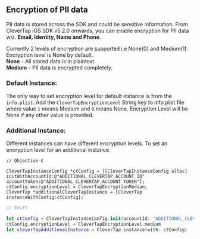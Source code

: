 ## Encryption of PII data 

PII data is stored across the SDK and could be sensitive information. 
From CleverTap iOS SDK v5.2.0 onwards, you can enable encryption for PII data wiz. **Email, Identity, Name and Phone**.  
  
Currently 2 levels of encryption are supported i.e None(0) and Medium(1). Encryption level is None by default.  
**None** - All stored data is in plaintext    
**Medium** - PII data is encrypted completely. 
   
### Default Instance:
The only way to set encryption level for default instance is from the `info.plist`. Add the `CleverTapEncryptionLevel` String key to info.plist file where value `1` means Medium and `0` means None. Encryption Level will be None if any other value is provided.

### Additional Instance:
Different instances can have different encryption levels. To set an encryption level for an additional instance.
```objc
// Objective-C

CleverTapInstanceConfig *ctConfig = [[CleverTapInstanceConfig alloc] initWithAccountId:@"ADDITIONAL_CLEVERTAP_ACCOUNT_ID" accountToken:@"ADDITIONAL_CLEVERTAP_ACCOUNT_TOKEN"];
ctConfig.encryptionLevel = CleverTapEncryptionMedium;
CleverTap *additionalCleverTapInstance = [CleverTap instanceWithConfig:ctConfig];
```

```swift
// Swift

let ctConfig = CleverTapInstanceConfig.init(accountId: "ADDITIONAL_CLEVERTAP_ACCOUNT_ID", accountToken: "ADDITIONAL_CLEVERTAP_ACCOUNT_TOKEN")
ctConfig.encryptionLevel = CleverTapEncryptionLevel.medium
let cleverTapAdditionalInstance = CleverTap.instance(with: ctConfig)
```
